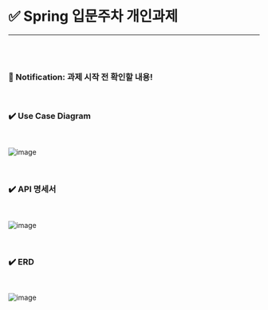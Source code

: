# ✅ Spring 입문주차 개인과제 

--- 
<br><br>

### 📢 Notification: 과제 시작 전 확인할 내용!

<BR>

### ✔️ Use Case Diagram 
<BR>

![image](https://github.com/gminnimk/MyScheduleAppServer/assets/165118770/febe417c-bd1a-484b-8b92-88550bd7feb9)

<BR>

### ✔️ API 명세서
<BR>

![image](https://github.com/gminnimk/MyScheduleAppServer/assets/165118770/23541bfc-44a3-4e82-9204-d25d08c740ad)


<BR>

### ✔️ ERD
<BR>

![image](https://github.com/gminnimk/MyScheduleAppServer/assets/165118770/0d109b9d-3d5b-4fdb-ba6d-1933dede94c7)

